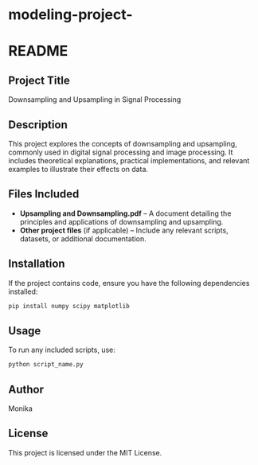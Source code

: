 # modeling-project-
# README

## Project Title
Downsampling and Upsampling in Signal Processing

## Description
This project explores the concepts of downsampling and upsampling, commonly used in digital signal processing and image processing. It includes theoretical explanations, practical implementations, and relevant examples to illustrate their effects on data.

## Files Included
- **Upsampling and Downsampling.pdf** – A document detailing the principles and applications of downsampling and upsampling.
- **Other project files** (if applicable) – Include any relevant scripts, datasets, or additional documentation.

## Installation
If the project contains code, ensure you have the following dependencies installed:
```sh
pip install numpy scipy matplotlib
```

## Usage
To run any included scripts, use:
```sh
python script_name.py
```

## Author
Monika

## License
This project is licensed under the MIT License.
